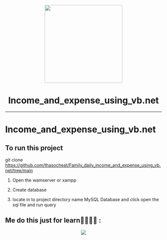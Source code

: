 <p align="center"><a href="[https://laravel.com](https://visualstudio.microsoft.com/)" target="_blank"><img src="https://visualstudio.microsoft.com/wp-content/uploads/2021/10/Product-Icon.svg" width="250"></a></p>
<h1 align="center">Income_and_expense_using_vb.net</h1>
<hr>



# Income_and_expense_using_vb.net

## To run this project

git clone https://github.com/thasocheat/Family_daily_income_and_expense_using_vb.net/tree/main

1. Open the wamserver or xampp

2. Create database

3. locate in to project directory name MySQL Database and click open the sql file and run query 


## Me do this just for learn👩‍💻👨‍💻 :

<p align="center">
  <img src="https://contributors-img.web.app/image?repo=thasocheat/Family_daily_income_and_expense_using_vb.net" />
</p>

